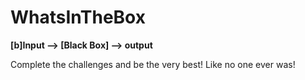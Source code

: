 # WhatsInTheBox
**[b]Input -->  [Black Box]  --> output**

Complete the challenges and be the very best! Like no one ever was!
